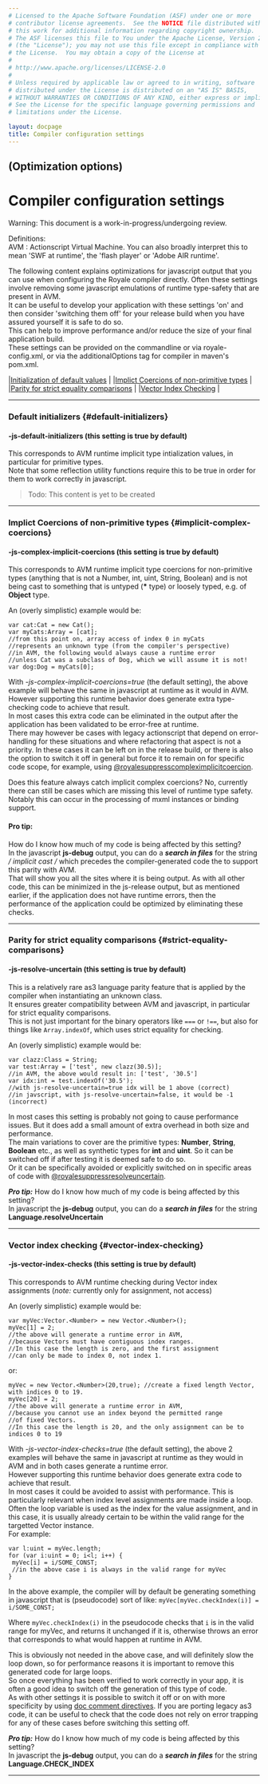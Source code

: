```yaml
---
# Licensed to the Apache Software Foundation (ASF) under one or more
# contributor license agreements.  See the NOTICE file distributed with
# this work for additional information regarding copyright ownership.
# The ASF licenses this file to You under the Apache License, Version 2.0
# (the "License"); you may not use this file except in compliance with
# the License.  You may obtain a copy of the License at
# 
# http://www.apache.org/licenses/LICENSE-2.0
# 
# Unless required by applicable law or agreed to in writing, software
# distributed under the License is distributed on an "AS IS" BASIS,
# WITHOUT WARRANTIES OR CONDITIONS OF ANY KIND, either express or implied.
# See the License for the specific language governing permissions and
# limitations under the License.

layout: docpage
title: Compiler configuration settings
---
```

## (Optimization options)  
# Compiler configuration settings  

Warning:  This document is a work-in-progress/undergoing review.  

Definitions:  
AVM
: Actionscript Virtual Machine. You can also broadly interpret this to mean 'SWF at runtime', the 'flash player' or 'Adobe AIR runtime'.

The following content explains optimizations for javascript output that you can use when configuring the Royale compiler directly.
Often these settings involve removing some javascript emulations of runtime type-safety that are present in AVM.  
It can be useful to develop your application with these settings 'on' and then consider 'switching them off' for your release build when you have assured yourself it is safe to do so.  
This can help to improve performance and/or reduce the size of your final application build.  
These settings can be provided on the commandline or via royale-config.xml, or via the additionalOptions tag for compiler in maven's pom.xml.  

|[Initialization of default values](create-an-application/optimizations/compiler-configuration-settings.html#default-initializers)  |
|[Implict Coercions of non-primitive types](create-an-application/optimizations/compiler-configuration-settings.html#implicit-complex-coercions)  |
|[Parity for strict equality comparisons](create-an-application/optimizations/compiler-configuration-settings.html#strict-equality-comparisons)  |
|[Vector Index Checking](create-an-application/optimizations/compiler-configuration-settings.html#vector-index-checking)  |

* * *
### Default initializers {#default-initializers}  
#### -js-default-initializers (this setting is true by default)

This corresponds to AVM runtime implicit type intialization values, in particular for primitive types.  
Note that some reflection utility functions require this to be true in order for them to work correctly in javascript.  

>Todo: This content is yet to be created



* * *
### Implict Coercions of non-primitive types {#implicit-complex-coercions}  
#### -js-complex-implicit-coercions (this setting is true by default)

This corresponds to AVM runtime implicit type coercions for non-primitive types (anything that is not a Number, int, uint, String, Boolean) and is not being cast to something that is untyped (__*__ type) or loosely typed, e.g. of **Object** type.  

An (overly simplistic) example would be:
```as3
var cat:Cat = new Cat();
var myCats:Array = [cat]; 
//from this point on, array access of index 0 in myCats 
//represents an unknown type (from the compiler's perspective)
//in AVM, the following would always cause a runtime error
//unless Cat was a subclass of Dog, which we will assume it is not! 
var dog:Dog = myCats[0]; 
```

With *-js-complex-implicit-coercions=true* (the default setting), the above example will behave the same in javascript at runtime as it would in AVM.  
However supporting this runtime behavior does generate extra type-checking code to achieve that result.  
In most cases this extra code can be eliminated in the output after the application has been validated to be error-free at runtime.  
There may however be cases with legacy actionscript that depend on error-handling for these situations and where refactoring that aspect is not a priority.
In these cases it can be left on in the release build, or there is also the option to switch it off in general but force it to remain on for specific code scope, for example, using [@royalesuppresscompleximplicitcoercion](create-an-application/optimizations/doc-comment-directives.html#royalesuppresscompleximplicitcoercion).  

Does this feature always catch implicit complex coercions?
No, currently there can still be cases which are missing this level of runtime type safety. 
Notably this can occur in the processing of mxml instances or binding support.

#### Pro tip:  
How do I know how much of my code is being affected by this setting?  
In the javascript **js&#x2011;debug** output, you can do a ***search in files*** for the string **/* implicit cast */** which precedes the compiler-generated code the to support this parity with AVM.  
That will show you all the sites where it is being output. As with all other code, this can be minimized in the js-release output, but as mentioned earlier, if the application does not have runtime errors, then the performance of the application could be optimized by eliminating these checks.  

* * *  
### Parity for strict equality comparisons {#strict-equality-comparisons}  
#### -js-resolve-uncertain (this setting is true by default) 

This is a relatively rare as3 language parity feature that is applied by the compiler when instantiating an unknown class.  
It ensures greater compatibility between AVM and javascript, in particular for strict equality comparisons.  
This is not just important for the binary operators like `===` or `!==`, but also for things like `Array.indexOf`, which uses strict equality for checking.  

An (overly simplistic) example would be:  
```as3
var clazz:Class = String;
var test:Array = ['test', new clazz(30.5)]; 
//in AVM, the above would result in: ['test', '30.5']
var idx:int = test.indexOf('30.5');
//with js-resolve-uncertain=true idx will be 1 above (correct)
//in javscript, with js-resolve-uncertain=false, it would be -1 (incorrect)
```

In most cases this setting is probably not going to cause performance issues. But it does add a small amount of extra overhead in both size and performance.  
The main variations to cover are the primitive types: **Number**, **String**, **Boolean** etc., as well as synthetic types for **int** and **uint**. 
So it can be switched off if after testing it is deemed safe to do so.    
Or it can be specifically avoided or explicitly switched on in specific areas of code with [@royalesuppressresolveuncertain](create-an-application/optimizations/doc-comment-directives.html#royalesuppressresolveuncertain).

***Pro tip:***
How do I know how much of my code is being affected by this setting?  
In javascript the **js&#x2011;debug** output, you can do a ***search in files*** for the string **Language.resolveUncertain**   
* * *

### Vector index checking {#vector-index-checking}  
#### -js-vector-index-checks (this setting is true by default)  
This corresponds to AVM runtime checking during Vector index assignments (*note:* currently only for assignment, not access)  

An (overly simplistic) example would be:  
```as3
var myVec:Vector.<Number> = new Vector.<Number>();
myVec[1] = 2; 
//the above will generate a runtime error in AVM,
//because Vectors must have contiguous index ranges. 
//In this case the length is zero, and the first assignment 
//can only be made to index 0, not index 1.
```

or:
```as3
myVec = new Vector.<Number>(20,true); //create a fixed length Vector, with indices 0 to 19.
myVec[20] = 2; 
//the above will generate a runtime error in AVM,
//because you cannot use an index beyond the permitted range
//of fixed Vectors. 
//In this case the length is 20, and the only assignment can be to indices 0 to 19
```

With *-js-vector-index-checks=true* (the default setting), the above 2 examples will behave the same in javascript at runtime as they would in AVM and in both cases generate a runtime error.  
However supporting this runtime behavior does generate extra code to achieve that result.  
In most cases it could be avoided to assist with performance. This is particularly relevant when index level assignments are made inside a loop.  
Often the loop variable is used as the index for the value assignment, and in this case, it is usually already certain to be within the valid range for the targetted Vector instance.  
For example:

```as3
var l:uint = myVec.length;  
for (var i:uint = 0; i<l; i++) {  
 myVec[i] = i/SOME_CONST; 
 //in the above case i is always in the valid range for myVec 
} 
```

In the above example, the compiler will by default be generating something in javascript that is (pseudocode) sort of like:
`myVec[myVec.checkIndex(i)] = i/SOME_CONST;` 

Where `myVec.checkIndex(i)` in the pseudocode checks that `i` is in the valid range for myVec, and returns it unchanged if it is, otherwise throws an error that corresponds to what would happen at runtime in AVM.

This is obviously not needed in the above case, and will definitely slow the loop down, so for performance reasons it is important to remove this generated code for large loops.  
So once everything has been verified to work correctly in your app, it is often a good idea to switch off the generation of this type of code.  
As with other settings it is possible to switch it off or on with more specificity by using [doc comment directives](create-an-application/optimizations/doc-comment-directives.html). 
If you are porting legacy as3 code, it can be useful to check that the code does not rely on error trapping for any of these cases before switching this setting off.

***Pro tip:***
How do I know how much of my code is being affected by this setting?  
In javascript the **js&#x2011;debug** output, you can do a ***search in files*** for the string **Language.CHECK_INDEX**
* * *

